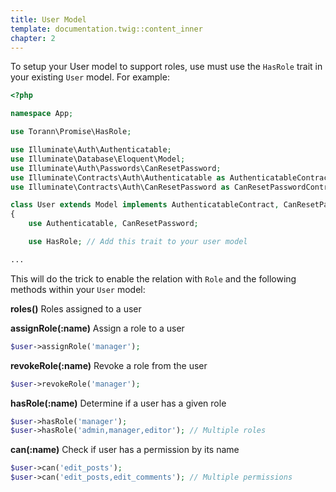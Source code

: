 ```yaml
---
title: User Model
template: documentation.twig::content_inner
chapter: 2
---
```


To setup your User model to support roles, use must use the `HasRole` trait in your existing `User` model. For example:

~~~php
<?php

namespace App;

use Torann\Promise\HasRole;

use Illuminate\Auth\Authenticatable;
use Illuminate\Database\Eloquent\Model;
use Illuminate\Auth\Passwords\CanResetPassword;
use Illuminate\Contracts\Auth\Authenticatable as AuthenticatableContract;
use Illuminate\Contracts\Auth\CanResetPassword as CanResetPasswordContract;

class User extends Model implements AuthenticatableContract, CanResetPasswordContract
{
	use Authenticatable, CanResetPassword;

    use HasRole; // Add this trait to your user model

...
~~~

This will do the trick to enable the relation with `Role` and the following methods within your `User` model:

**roles()**
Roles assigned to a user

**assignRole(:name)**
Assign a role to a user

~~~php
$user->assignRole('manager');
~~~

**revokeRole(:name)**
Revoke a role from the user

~~~php
$user->revokeRole('manager');
~~~

**hasRole(:name)**
Determine if a user has a given role

~~~php
$user->hasRole('manager');
$user->hasRole('admin,manager,editor'); // Multiple roles
~~~

**can(:name)**
Check if user has a permission by its name

~~~php
$user->can('edit_posts');
$user->can('edit_posts,edit_comments'); // Multiple permissions
~~~